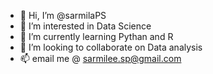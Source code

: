 - 👋 Hi, I’m @sarmilaPS
- 👀 I’m interested in Data Science
- 🌱 I’m currently learning Pythan and R
- 💞️ I’m looking to collaborate on Data analysis
- 📫 email me @ sarmilee.sp@gmail.com

<!---
sarmilaPS/sarmilaPS is a ✨ special ✨ repository because its `README.md` (this file) appears on your GitHub profile.
You can click the Preview link to take a look at your changes.
--->
